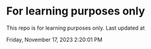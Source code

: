 # For learning purposes only
This repo is for learning purposes only.
Last updated at

Friday, November 17, 2023 2:20:01 PM


